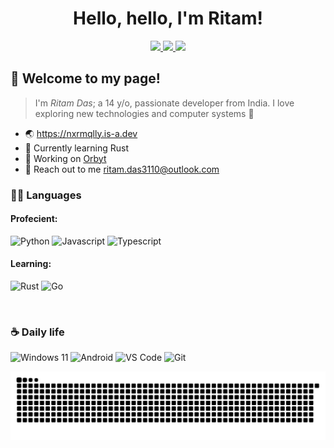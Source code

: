 <div id="main-head" align="center">
    <h1>Hello, hello, I'm Ritam!</h1>
    
</div>

<div id="badges" align='center'>
  
  <a href="https://instagram.com/nxrmqlly">
    <img src="https://img.shields.io/badge/Instagram-E1306C.svg?style=for-the-badge&logo=instagram&logoColor=white">
  </a>
  <a href="https://youtube.com/@nxrmqlly">
    <img src="https://img.shields.io/badge/YouTube-FF0000.svg?style=for-the-badge&logo=youtube&logoColor=white">
  </a>
  <a href="https://discord.gg/qsjDgk2EcJ">
    <img src="https://img.shields.io/badge/Discord-5865F2.svg?style=for-the-badge&logo=discord&logoColor=white">
  </a>
</div>




## 👋 **Welcome to my page!** 
> I'm *Ritam Das*; a <!-- age starts -->14<!-- age ends --> y/o, passionate developer from India. I love exploring new technologies and computer systems 🚀

- 🌏 https://nxrmqlly.is-a.dev
- 🦀 Currently learning Rust
- 💭 Working on [Orbyt](https://github.com/nxrmqlly/orbyt)
- 👥 Reach out to me [ritam.das3110@outlook.com](mailto:ritam.das3110@outlook.com)



### 🧑‍💻 **Languages**

#### **Profecient:**

  ![Python](https://img.shields.io/badge/python-3776AB.svg?style=for-the-badge&logo=python&logoColor=fff)
  ![Javascript](https://img.shields.io/badge/javascript-323330.svg?style=for-the-badge&logo=javascript)
  ![Typescript](https://img.shields.io/badge/typescript-fff.svg?style=for-the-badge&logo=typescript)


#### **Learning:**

  ![Rust](https://img.shields.io/badge/rust-000000?style=for-the-badge&logo=rust&logoColor=f74b00)
  ![Go](https://img.shields.io/badge/go-00ADD8?style=for-the-badge&logo=go&logoColor=white)


<br>

### ☕ **Daily life**

  ![Windows 11](https://img.shields.io/badge/Windows%2011-0078D6.svg?style=for-the-badge&logo=windows&logoColor=white)
  ![Android](https://img.shields.io/badge/Android-3DDC84.svg?style=for-the-badge&logo=android&logoColor=white)
  ![VS Code](https://img.shields.io/badge/VS%20Code-0078d7.svg?style=for-the-badge&logo=visual-studio-code&logoColor=white)
  ![Git](https://img.shields.io/badge/git-F05033.svg?style=for-the-badge&logo=git&logoColor=white)

<img src=https://raw.githubusercontent.com/nxrmqlly/nxrmqlly/main/commits.svg>

